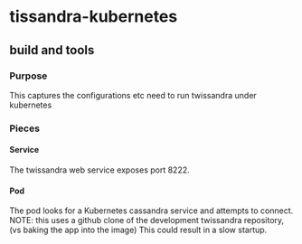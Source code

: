 # **tissandra-kubernetes**
##  build and tools
### Purpose
This captures the configurations etc need to run twissandra under kubernetes

### Pieces


#### Service

The twissandra web service exposes port 8222.


#### Pod

The pod looks for a Kubernetes cassandra service and attempts to connect.  
NOTE: this uses a github clone of the development twissandra repository, (vs baking the app into the image)  This could result in a slow startup.

